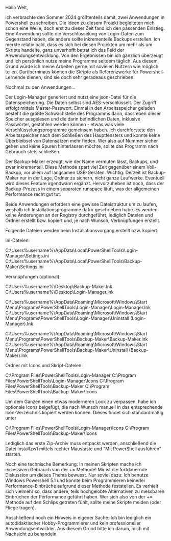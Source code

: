 Hallo Welt,

ich verbrachte den Sommer 2024 größtenteils damit, zwei Anwendungen in Powershell zu schreiben. Die Ideen zu diesem Projekt begleiteten mich schon eine Weile, doch erst zu dieser Zeit fand ich den passenden Einstieg. Eine Anwendung sollte die Verschlüsselung von Login-Daten zum Gegenstand haben, die andere sollte inkrementelle Backups erstellen. Ich merkte relativ bald, dass es sich bei diesen Projekten um mehr als um Skripte handelte, ganz unverhofft betrat ich das Feld der Anwendungsentwicklung. Von den Ergebnissen bin ich gänzlich überzeugt und ich persönlich nutze meine Programme seitdem täglich. Aus diesem Grund würde ich meine Arbeiten gerne mit sovielen Nutzern wie möglich teilen. Darüberhinaus können die Skripte als Referenzwerke für Powershell-Lernende dienen, sind sie doch sehr geradeaus geschrieben.

Nochmal zu den Anwendungen...

Der Login-Manager generiert und nutzt eine json-Datei für die Datenspeicherung. Die Daten selbst sind AES-verschlüsselt. Der Zugriff erfolgt mittels Master-Passwort. Einmal in den Arbeitsspeicher geladen besteht die größte Schwachstelle des Programms darin, dass eben dieser Speicher ausgelesen und die darin befindlichen Daten, inklusive Passwörter, gestohlen werden können - etwas was viele Verschlüsselungsprogramme gemeinsam haben. Ich durchforstete den Arbeitsspeicher nach dem Schließen des Hauptfensters und konnte keine Überbleibsel von Datensätzen mehr finden. Wer also auf Nummer sicher gehen und keine Spuren hinterlassen möchte, sollte das Programm nach Gebrauch stets schließen.

Der Backup-Maker erzeugt, wie der Name vermuten lässt, Backups, und zwar inkrementell. Diese Methode spart viel Zeit gegenüber einem Voll-Backup, vor allem auf langsamen USB-Geräten. Wichtig: Derzeit ist Backup-Maker nur in der Lage, Ordner zu sichern, nicht ganze Laufwerke. Eventuell wird dieses Feature irgendwann ergänzt. Hervorzuheben ist noch, dass der Backup-Prozess in einem separaten runspace läuft, was der allgemeinen Performance recht gut tut.

Beide Anwendungen erfordern eine gewisse Dateistruktur um zu laufen, weshalb ich Installationsprogramme dafür geschrieben habe. Es werden keine Änderungen an der Registry durchgeführt, lediglich Dateien und Ordner erstellt bzw. kopiert und, je nach Wunsch, Verknüpfungen erstellt.

Folgende Dateien werden beim Installationsvorgang erstellt bzw. kopiert:

Ini-Dateien:

C:\Users\%username%\AppData\Local\PowerShellTools\Login-Manager\Settings.ini
C:\Users\%username%\AppData\Local\PowerShellTools\Backup-Maker\Settings.ini

Verknüpfungen (optional):

C:\Users\%username%\Desktop\Backup-Maker.lnk
C:\Users\%username%\Desktop\Login-Manager.lnk

C:\Users\%username%\AppData\Roaming\Microsoft\Windows\Start Menu\Programs\PowerShellTools\Login-Manager\Login-Manager.lnk
C:\Users\%username%\AppData\Roaming\Microsoft\Windows\Start Menu\Programs\PowerShellTools\Login-Manager\Uninstall (Login-Manager).lnk

C:\Users\%username%\AppData\Roaming\Microsoft\Windows\Start Menu\Programs\PowerShellTools\Backup-Maker\Backup-Maker.lnk
C:\Users\%username%\AppData\Roaming\Microsoft\Windows\Start Menu\Programs\PowerShellTools\Backup-Maker\Uninstall (Backup-Maker).lnk

Ordner mit Icons und Skript-Dateien:

C:\Program Files\PowerShellTools\Login-Manager
C:\Program Files\PowerShellTools\Login-Manager\Icons
C:\Program Files\PowerShellTools\Backup-Maker
C:\Program Files\PowerShellTools\Backup-Maker\Icons

Um dem Ganzen einen etwas moderneren Look zu verpassen, habe ich optionale Icons beigefügt, die nach Wunsch manuell in das entsprechende Icon-Verzeichnis kopiert werden können. Dieses findet sich standardmäßig unter

C:\Program Files\PowerShellTools\Login-Manager\Icons
C:\Program Files\PowerShellTools\Backup-Maker\Icons

Lediglich das erste Zip-Archiv muss entpackt werden, anschließend die Datei Install.ps1 mittels rechter Maustaste und "Mit PowerShell ausführen" starten.

Noch eine technische Bemerkung: In meinen Skripten mache ich exzessiven Gebrauch von der += Methode! Mir ist die fortdauernde Diskussion um dieses Thema bewusst. Nur soviel dazu: Ich benutze Windows Powershell 5.1 und konnte beim Programmieren keinerlei Performance-Einbrüche aufgrund dieser Methode feststellen. Es verhielt sich vielmehr so, dass andere, teils hochgelobte Alternativen zu messbaren Einbrüchen der Performance geführt haben. Wer sich also von der += Methode auf den Schlips getreten fühlt, sollte meine Skripte meiden (oder Fliege tragen).

Abschließend noch ein Hinweis in eigener Sache: Ich bin lediglich ein autodidaktischer Hobby-Programmierer und kein professioneller Anwendungsentwickler. Aus diesem Grund bitte ich darum, mich mit Nachsicht zu behandeln.

